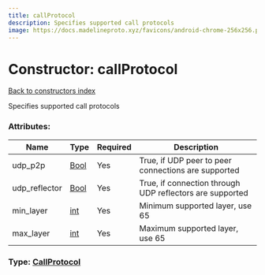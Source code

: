 ```yaml
---
title: callProtocol
description: Specifies supported call protocols
image: https://docs.madelineproto.xyz/favicons/android-chrome-256x256.png
---
```

# Constructor: callProtocol  
[Back to constructors index](index.md)



Specifies supported call protocols

### Attributes:

| Name     |    Type       | Required | Description |
|----------|---------------|----------|-------------|
|udp\_p2p|[Bool](../types/Bool.md) | Yes|True, if UDP peer to peer connections are supported|
|udp\_reflector|[Bool](../types/Bool.md) | Yes|True, if connection through UDP reflectors are supported|
|min\_layer|[int](../types/int.md) | Yes|Minimum supported layer, use 65|
|max\_layer|[int](../types/int.md) | Yes|Maximum supported layer, use 65|



### Type: [CallProtocol](../types/CallProtocol.md)


